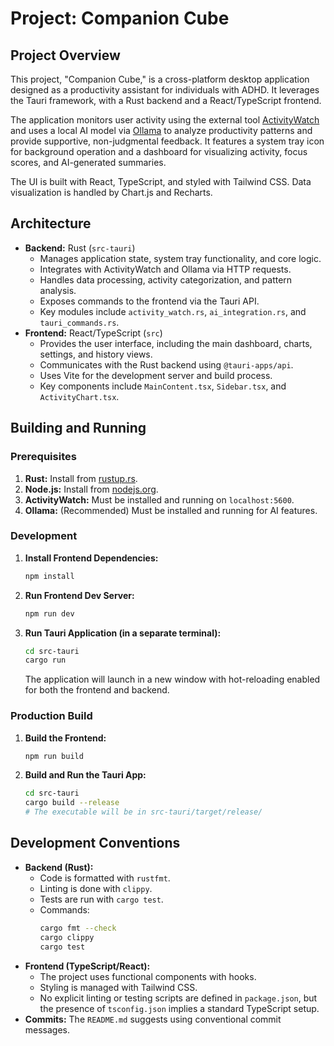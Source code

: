 # Project: Companion Cube

## Project Overview

This project, "Companion Cube," is a cross-platform desktop application designed as a productivity assistant for individuals with ADHD. It leverages the Tauri framework, with a Rust backend and a React/TypeScript frontend.

The application monitors user activity using the external tool [ActivityWatch](https://activitywatch.net/) and uses a local AI model via [Ollama](https://ollama.ai/) to analyze productivity patterns and provide supportive, non-judgmental feedback. It features a system tray icon for background operation and a dashboard for visualizing activity, focus scores, and AI-generated summaries.

The UI is built with React, TypeScript, and styled with Tailwind CSS. Data visualization is handled by Chart.js and Recharts.

## Architecture

*   **Backend:** Rust (`src-tauri`)
    *   Manages application state, system tray functionality, and core logic.
    *   Integrates with ActivityWatch and Ollama via HTTP requests.
    *   Handles data processing, activity categorization, and pattern analysis.
    *   Exposes commands to the frontend via the Tauri API.
    *   Key modules include `activity_watch.rs`, `ai_integration.rs`, and `tauri_commands.rs`.
*   **Frontend:** React/TypeScript (`src`)
    *   Provides the user interface, including the main dashboard, charts, settings, and history views.
    *   Communicates with the Rust backend using `@tauri-apps/api`.
    *   Uses Vite for the development server and build process.
    *   Key components include `MainContent.tsx`, `Sidebar.tsx`, and `ActivityChart.tsx`.

## Building and Running

### Prerequisites

1.  **Rust:** Install from [rustup.rs](https://rustup.rs/).
2.  **Node.js:** Install from [nodejs.org](https://nodejs.org/).
3.  **ActivityWatch:** Must be installed and running on `localhost:5600`.
4.  **Ollama:** (Recommended) Must be installed and running for AI features.

### Development

1.  **Install Frontend Dependencies:**
    ```bash
    npm install
    ```

2.  **Run Frontend Dev Server:**
    ```bash
    npm run dev
    ```

3.  **Run Tauri Application (in a separate terminal):**
    ```bash
    cd src-tauri
    cargo run
    ```
    The application will launch in a new window with hot-reloading enabled for both the frontend and backend.

### Production Build

1.  **Build the Frontend:**
    ```bash
    npm run build
    ```

2.  **Build and Run the Tauri App:**
    ```bash
    cd src-tauri
    cargo build --release
    # The executable will be in src-tauri/target/release/
    ```

## Development Conventions

*   **Backend (Rust):**
    *   Code is formatted with `rustfmt`.
    *   Linting is done with `clippy`.
    *   Tests are run with `cargo test`.
    *   Commands:
        ```bash
        cargo fmt --check
        cargo clippy
        cargo test
        ```
*   **Frontend (TypeScript/React):**
    *   The project uses functional components with hooks.
    *   Styling is managed with Tailwind CSS.
    *   No explicit linting or testing scripts are defined in `package.json`, but the presence of `tsconfig.json` implies a standard TypeScript setup.
*   **Commits:** The `README.md` suggests using conventional commit messages.
